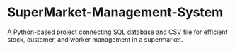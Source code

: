 # SuperMarket-Management-System
A Python-based project connecting SQL database and CSV file for efficient stock, customer, and worker management in a supermarket.
